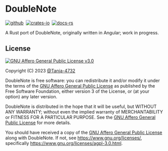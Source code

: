 # DoubleNote

[![github]](https://github.com/Tanja-4732/DoubleNoteRS)&ensp;[![crates-io]](https://crates.io/crates/double_note)&ensp;[![docs-rs]](https://docs.rs/double_note/latest/double_note)

A Rust port of DoubleNote, originally written in Angular; work in progress.

## License

[![GNU Affero General Public License v3.0](https://www.gnu.org/graphics/agplv3-with-text-162x68.png)](https://www.gnu.org/licenses/agpl-3.0.html)

Copyright (C) 2023 [@Tanja-4732](https://github.com/Tanja-4732)

DoubleNote is free software: you can redistribute it and/or modify it under the terms of the [GNU Affero General Public License](/LICENSE.md) as published by the Free Software Foundation, either version 3 of the License, or (at your option) any later version.

DoubleNote is distributed in the hope that it will be useful, but WITHOUT ANY WARRANTY; without even the implied warranty of MERCHANTABILITY or FITNESS FOR A PARTICULAR PURPOSE. See the [GNU Affero General Public License](/LICENSE.md) for more details.

You should have received a copy of the [GNU Affero General Public License](/LICENSE.md) along with DoubleNote. If not, see <https://www.gnu.org/licenses/>, specifically <https://www.gnu.org/licenses/agpl-3.0.html>.

[github]: https://img.shields.io/badge/github-8da0cb?style=for-the-badge&labelColor=555555&logo=github
[crates-io]: https://img.shields.io/badge/crates.io-fc8d62?style=for-the-badge&labelColor=555555&logo=rust
[docs-rs]: https://img.shields.io/badge/docs.rs-66c2a5?style=for-the-badge&labelColor=555555&logo=docs.rs
[wiki-nim]: https://en.wikipedia.org/wiki/Nim
